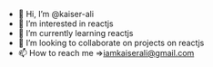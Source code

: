 - 👋 Hi, I’m @kaiser-ali
- 👀 I’m interested in reactjs
- 🌱 I’m currently learning reactjs
- 💞️ I’m looking to collaborate on projects on reactjs
- 📫 How to reach me =>iamkaiserali@gmail.com

<!---
kaiser-ali/kaiser-ali is a ✨ special ✨ repository because its `README.md` (this file) appears on your GitHub profile.
You can click the Preview link to take a look at your changes.
--->

